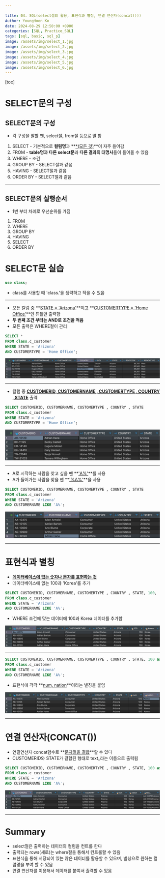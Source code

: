 ```yaml
---

title: 04. SQL(select절의 활용, 표현식과 별칭, 연결 연산자(concat()))
Author: YoungHoon Ko
date: 2024-08-29 12:50:00 +0900
categories: [SQL, Practice_SQL]
tags: [sql, basic, sql_p]
image: /assets/img/select_1.jpg
image: /assets/img/select_2.jpg
image: /assets/img/select_3.jpg
image: /assets/img/select_4.jpg
image: /assets/img/select_5.jpg
image: /assets/img/select_6.jpg
---
```

[toc]

# SELECT문의 구성

## SELECT문의 구성

- 각 구성을 말할 땐, select절, from절 등으로 말 함

1. SELECT - 기본적으로 **컬럼명**과 **<u>*(모든 것)</u>**이 자주 들어감
2. FROM - **table명과 다른 select문**과 **다른 결과의 대명사**들이 들어올 수 있음
3. WHERE - 조건
4. GROUP BY - SELECT절과 같음
5. HAVING - SELECT절과 같음
6. ORDER BY - SELECT절과 같음

---

## SELECT문의 실행순서

- 1번 부터 차례로 우선순위를 가짐

1. FROM
2. WHERE
3. GROUP BY
4. HAVING
5. SELECT
6. ORDER BY

# SELECT문 실습

```sql
use class;	
```

- class를 사용할 때 'class.'을 생략하고 적을 수 있음

---

- 모든 칼럼 중  **<u>STATE = 'Arizona'</u>**이고  **<u>CUSTOMERTYPE = 'Home Office'</u>**인 튜플만 출력함
- **두 번째 조건 부터는  AND로 조건을 적음**
- 모든 출력은 WHERE절이 관리

```sql
SELECT *
FROM class.c_customer
WHERE STATE = 'Arizona'
AND CUSTOMERTYPE = 'Home Office';
```

![](/assets/img/select_1.jpg)

---

- 칼럼 중 **<u>CUSTOMERID, CUSTOMERNAME , CUSTOMERTYPE , COUNTRY , STATE</u>** 출력

```sql
SELECT CUSTOMERID, CUSTOMERNAME, CUSTOMERTYPE , COUNTRY , STATE 
FROM class.c_customer
WHERE STATE = 'Arizona'
AND CUSTOMERTYPE = 'Home Office';
```

![](/assets/img/select_2.jpg)

---

- A로 시작하는 사람을 찾고 싶을 땐 **<u>'A%'</u>**를 사용
- A가 들어가는 사람을 찾을 땐 **<u>'%A%'</u>**을 사용

```sql
SELECT CUSTOMERID, CUSTOMERNAME, CUSTOMERTYPE , COUNTRY , STATE 
FROM class.c_customer
WHERE STATE = 'Arizona'
AND CUSTOMERNAME LIKE 'A%';
```

![](/assets/img/select_3.jpg)

---

# 표현식과 별칭

- **<u>데이터베이스에 없는 숫자나 문자를 표현하는 것</u>**
- 데이터베이스에 없는 100과 'Korea'를 추가

```sql
SELECT CUSTOMERID, CUSTOMERNAME, CUSTOMERTYPE , COUNTRY , STATE, 100, 'Korea'
FROM class.c_customer
WHERE STATE = 'Arizona'
AND CUSTOMERNAME LIKE 'A%';
```

- WHERE 조건에 맞는 데이터에 100과 Korea 데이터를 추가함

![](/assets/img/select_4.jpg)

---

```sql
SELECT CUSTOMERID, CUSTOMERNAME, CUSTOMERTYPE , COUNTRY , STATE, 100 as num, 'Korea' as nation
FROM class.c_customer
WHERE STATE = 'Arizona'
AND CUSTOMERNAME LIKE 'A%';
```

- 표현식에 각각 **<u>num, nation</u>**이라는 별칭을 붙임

![](/assets/img/select_5.jpg)

---

# 연결 연산자(CONCAT())

- 연결연산자 concat함수로 **<u>문자열을 결합</u>**할 수 있다
- CUSTOMERID와 STATE가 결합된 형태로 text_라는 이름으로 출력됨

```sql
SELECT CUSTOMERID, CUSTOMERNAME, CUSTOMERTYPE , COUNTRY , STATE, 100 as num, 'Korea' as nation,CONCAT(CUSTOMERID , STATE) as text_ 
FROM class.c_customer
WHERE STATE = 'Arizona'
AND CUSTOMERNAME LIKE 'A%';
```

![](/assets/img/select_6.jpg)

---

# Summary

- select절은 출력하는 데이터의 컬럼을 컨트롤 한다
- 출력되는 rows(세로)는 where절을 통해서 컨트롤할 수 있음
- 표현식을 통해 저장되어 있는 않은 데이터를 활용할 수 있으며, 별칭으로 원하는 컬럼명을 부여 할 수 있음
- 연결 연산자를 이용해서 데이터를 붙여서 출력할 수 있음
